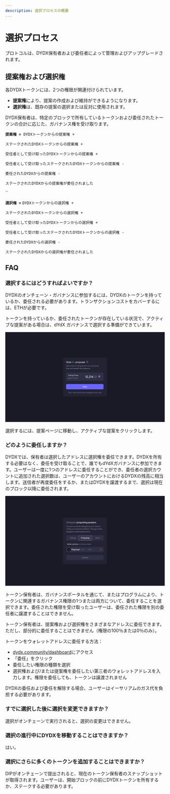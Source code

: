 ```yaml
---
description: 選択プロセスの概要
---
```


# 選択プロセス

プロトコルは、DYDX保有者および委任者によって管理およびアップグレードされます。

## **提案権および選択権**

各DYDXトークンには、2つの権限が関連付けられています。

* **提案権**により、提案の作成および維持ができるようになります。
* **選択権**は、既存の提案の選択または反対に使用されます。

DYDX保有者は、特定のブロックで所有しているトークンおよび委任されたトークンの合計に応じた、ガバナンス権を受け取ります。

**`提案権 = `**`DYDXトークンからの提案権 +`

`ステークされたDYDXトークンからの提案権 +`

`受任者として受け取ったDYDXトークンからの提案権 +`

`受任者として受け取ったステークされたDYDXトークンからの提案権 -`

`委任されたDYDXからの提案権 - `

`ステークされたDYDXからの提案権が委任されました`

\`\`

**`選択権 =`** `DYDXトークンからの選択権 +`

`ステークされたDYDXトークンからの選択権 +`

`受任者として受け取ったDYDXトークンからの選択権 +`

`受任者として受け取ったステークされたDYDXトークンからの選択権 -`

`委任されたDYDXからの選択権 -`

`ステークされたDYDXからの選択権が委任されました`

## FAQ

### 選択するにはどうすればよいですか？

DYDXのオンチェーン・ガバナンスに参加するには、DYDXのトークンを持っているか、委任される必要があります。トランザクションコストをカバーするには、ETHが必要です。

トークンを持っているか、委任されたトークンが存在している状況で、アクティブな提案がある場合は、dYdX ガバナンスで選択する準備ができています。

![選択権を使用して選択](../.gitbook/assets/1-voting-power.png)

選択するには、提案ページに移動し、アクティブな提案をクリックします。

### **どのように委任しますか？**

DYDXでは、保有者は選択したアドレスに選択権を委任できます。DYDXを所有する必要はなく、委任を受け取ることで、誰でもdYdXガバナンスに参加できます。ユーザーは一度に1つのアドレスに委任することができ、委任者の選択カウントに追加された選択数は、ユーザーのアカウントにおけるDYDXの残高に相当します。送信者が再度委任をするか、またはDYDXを譲渡するまで、選択は現在のブロック以降に委任されます。

![選択権および提案権の委任](../.gitbook/assets/1-delegate-power.png)

トークン保有者は、ガバナンスポータルを通じて、またはプログラムにより、トークンに関連するガバナンス権限の1つまたは両方について、委任することを選択できます。委任された権限を受け取ったユーザーは、委任された権限を別の委任者に譲渡することはできません。

トークン保有者は、提案権および選択権をさまざまなアドレスに委任できます。ただし、部分的に委任することはできません（権限の100％または0％のみ）。

トークンをウォレットアドレスに委任する方法：

* [dydx.community/dashboard](https://dydx.community/dashboard)にアクセス
* 「委任」をクリック
* 委任したい権限の種類を選択
* 選択権および/または提案権を委任したい第三者のウォレットアドレスを入力します。権限を委任しても、トークンは譲渡されません

DYDXの委任および委任を解除する場合、ユーザーはイーサリアムのガス代を負担する必要があります。

### すでに選択した後に選択を変更できますか？

選択がオンチェーンで実行されると、選択の変更はできません。

### 選択の進行中にDYDXを移動することはできますか？

はい。

### 選択にさらに多くのトークンを追加することはできますか？

DIPがオンチェーンで提出されると、現在のトークン保有者のスナップショットが取得されます。ユーザーは、開始ブロックの前にDYDXトークンを所有するか、ステークする必要があります。

